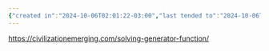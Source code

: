 ```yaml
---
{"created in":"2024-10-06T02:01:22-03:00","last tended to":"2024-10-06T02:04:55-03:00","tags":["concept","metacrisis","design"],"notestage":["🌱"],"dg-publish":true,"relevancescore":98,"permalink":"/diagnosis/generator-functions-of-existential-risk/","dgPassFrontmatter":true,"created":"2024-10-06T02:01:22.683-03:00","updated":"2024-10-06T02:04:55.322-03:00"}
---
```


https://civilizationemerging.com/solving-generator-function/